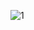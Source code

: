 ![1](https://github.com/kazeroth911/your-grades-activity/assets/53800255/75523d8f-7956-4307-a196-ce3b2e92daae)
